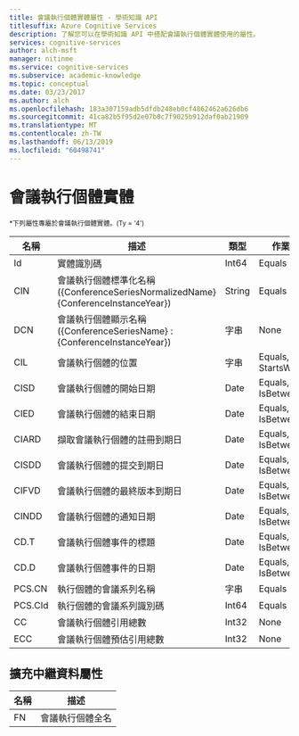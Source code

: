 ```yaml
---
title: 會議執行個體實體屬性 - 學術知識 API
titlesuffix: Azure Cognitive Services
description: 了解您可以在學術知識 API 中搭配會議執行個體實體使用的屬性。
services: cognitive-services
author: alch-msft
manager: nitinme
ms.service: cognitive-services
ms.subservice: academic-knowledge
ms.topic: conceptual
ms.date: 03/23/2017
ms.author: alch
ms.openlocfilehash: 183a307159adb5dfdb248eb0cf4862462a626db6
ms.sourcegitcommit: 41ca82b5f95d2e07b0c7f9025b912daf0ab21909
ms.translationtype: MT
ms.contentlocale: zh-TW
ms.lasthandoff: 06/13/2019
ms.locfileid: "60498741"
---
```

# <a name="conference-instance-entity"></a>會議執行個體實體

<sub> *下列屬性專屬於會議執行個體實體。(Ty = '4') </sub>

名稱    |描述                            |類型       | 作業
------- | ------------------------------------- | --------- | ----------------------------
Id      |實體識別碼                              |Int64      |Equals
CIN     |會議執行個體標準化名稱 ({ConferenceSeriesNormalizedName} {ConferenceInstanceYear})        |String     |Equals
DCN     |會議執行個體顯示名稱 ({ConferenceSeriesName} : {ConferenceInstanceYear})       |字串     |None
CIL     |會議執行個體的位置    |字串     |Equals,<br/>StartsWith
CISD    |會議執行個體的開始日期  |Date       |Equals,<br/>IsBetween
CIED    |會議執行個體的結束日期    |Date       |Equals,<br/>IsBetween
CIARD   |擷取會議執行個體的註冊到期日  |Date       |Equals,<br/>IsBetween
CISDD   |會議執行個體的提交到期日     |Date       |Equals,<br/>IsBetween
CIFVD   |會議執行個體的最終版本到期日  |Date       |Equals,<br/>IsBetween
CINDD   |會議執行個體的通知日期   |Date       |Equals,<br/>IsBetween
CD.T    |會議執行個體事件的標題   |Date       |Equals,<br/>IsBetween
CD.D    |會議執行個體事件的日期    |Date       |Equals,<br/>IsBetween
PCS.CN  |執行個體的會議系列名稱 |字串     |Equals
PCS.CId |執行個體的會議系列識別碼 |Int64    |Equals
CC      |會議執行個體引用總數           |Int32      |None  
ECC     |會議執行個體預估引用總數 |Int32      |None


## <a name="extended-metadata-attributes"></a>擴充中繼資料屬性 ##

名稱    | 描述               
--------|---------------------------    
FN      | 會議執行個體全名
